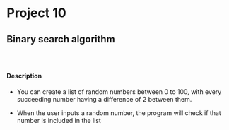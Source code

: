 # Project 10

## Binary search algorithm

### </br>

#### Description

* You can create a list of random numbers between 0 to 100, with every succeeding number having a difference of 2 between them.

* When the user inputs a random number, the program will check if that number is included in the list

